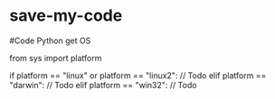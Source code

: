 # save-my-code

#Code Python get OS

from sys import platform

if platform == "linux" or platform == "linux2":
    // Todo
elif platform == "darwin":
    // Todo
elif platform == "win32":
    // Todo
